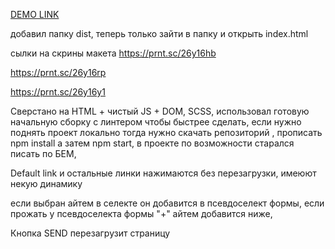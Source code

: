 [DEMO LINK](https://niki-veb-dev.github.io/TT-SMile/)

добавил папку dist, теперь только зайти в папку и открыть index.html

сылки на скрины макета 
https://prnt.sc/26y16hb

https://prnt.sc/26y16rp

https://prnt.sc/26y16y1

Сверстано на HTML + чистый JS + DOM, SCSS,
использовал готовую начальную сборку с линтером чтобы быстрее сделать, если нужно поднять проект локально тогда нужно скачать репозиторий , прописать npm install а затем npm start, в проекте по возможности старался писать по БЕМ, 

Default link и остальные линки нажимаются без перезагрузки, имеюют некую динамику

если выбран айтем в селекте он добавится в псевдоселект формы, если прожать у псевдоселекта формы "+" айтем добавится ниже,

Кнопка SEND перезагрузит страницу
